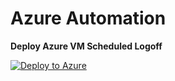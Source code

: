 # Azure Automation

**Deploy Azure VM Scheduled Logoff**

[![Deploy to Azure](https://aka.ms/deploytoazurebutton)](https://portal.azure.com/#create/Microsoft.Template/uri/https%3A%2F%2Fraw.githubusercontent.com%2Fredanthrax%2Fazureautomate%2Fmaster%2FAVD%2Fmain.json)